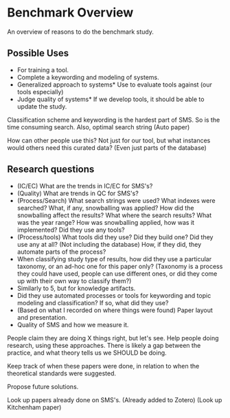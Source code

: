 # Benchmark Overview

An overview of reasons to do the benchmark study.

## Possible Uses

  * For training a tool.
  * Complete a keywording and modeling of systems.
  * Generalized approach to systems* Use to evaluate tools against (our tools especially)
  * Judge quality of systems* If we develop tools, it should be able to update the study.

  Classification scheme and keywording is the hardest part of SMS. So is the time consuming search. Also, optimal search string (Auto paper)

  How can other people use this? Not just for our tool, but what instances would others need this curated data? (Even just parts of the database)
## Research questions

  * (IC/EC) What are the trends in IC/EC for SMS's?
  * (Quality) What are trends in QC for SMS's?
  * (Process/Search) What search strings were used? What indexes were searched? What, if any, snowballing was applied? How did the snowballing affect the results? What where the search results? What was the year range? How was snowballing applied, how was it implemented? Did they use any tools?
  * (Process/tools) What tools did they use? Did they build one? Did they use any at all? (Not including the database) How, if they did, they automate parts of the process?
  * When classifying study type of results, how did they use a particular taxonomy, or an ad-hoc one for this paper only? (Taxonomy is a process they could have used, people can use different ones, or did they come up with their own way to classify them?)
  * Similarly to 5, but for knowledge artifacts.
  * Did they use automated processes or tools for keywording and topic modeling and classification? If so, what did they use?
  * (Based on what I recorded on where things were found) Paper layout and presentation.
  * Quality of SMS and how we measure it.

People claim they are doing X things right, but let's see. Help people doing research, using these approaches. There is likely a gap between the practice, and what theory tells us we SHOULD be doing.

Keep track of when these papers were done, in relation to when the theoretical standards were suggested.

Propose future solutions.

Look up papers already done on SMS's. (Already added to Zotero) (Look up Kitchenham paper)

